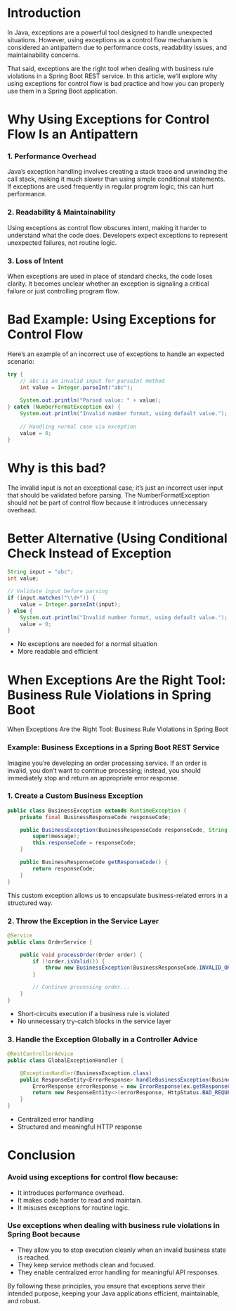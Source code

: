 # Introduction
In Java, exceptions are a powerful tool designed to handle unexpected situations. However, using exceptions as a control flow mechanism is considered an antipattern due to performance costs, readability issues, and maintainability concerns.

That said, exceptions are the right tool when dealing with business rule violations in a Spring Boot REST service. In this article, we’ll explore why using exceptions for control flow is bad practice and how you can properly use them in a Spring Boot application.

# Why Using Exceptions for Control Flow Is an Antipattern

### 1. Performance Overhead
   Java’s exception handling involves creating a stack trace and unwinding the call stack, making it much slower than using simple conditional statements. If exceptions are used frequently in regular program logic, this can hurt performance.

### 2. Readability & Maintainability
   Using exceptions as control flow obscures intent, making it harder to understand what the code does. Developers expect exceptions to represent unexpected failures, not routine logic.

### 3. Loss of Intent
   When exceptions are used in place of standard checks, the code loses clarity. It becomes unclear whether an exception is signaling a critical failure or just controlling program flow.
   
# Bad Example: Using Exceptions for Control Flow

Here’s an example of an incorrect use of exceptions to handle an expected scenario:
```java
try {
    // abc is an invalid input for parseInt method
    int value = Integer.parseInt("abc");
    
    System.out.println("Parsed value: " + value);
} catch (NumberFormatException ex) {
    System.out.println("Invalid number format, using default value.");
    
    // Handling normal case via exception
    value = 0;  
}
```

# Why is this bad?

The invalid input is not an exceptional case; it’s just an incorrect user input that should be validated before parsing.
The NumberFormatException should not be part of control flow because it introduces unnecessary overhead.

# Better Alternative (Using Conditional Check Instead of Exception
```java
String input = "abc";
int value;

// Validate input before parsing
if (input.matches("\\d+")) {  
    value = Integer.parseInt(input);
} else {
    System.out.println("Invalid number format, using default value.");
    value = 0;
}
```

* No exceptions are needed for a normal situation
* More readable and efficient

# When Exceptions Are the Right Tool: Business Rule Violations in Spring Boot

When Exceptions Are the Right Tool: Business Rule Violations in Spring Boot

### Example: Business Exceptions in a Spring Boot REST Service
Imagine you’re developing an order processing service. If an order is invalid, you don’t want to continue processing; instead, you should immediately stop and return an appropriate error response.

### 1. Create a Custom Business Exception
```java
public class BusinessException extends RuntimeException {
    private final BusinessResponseCode responseCode;

    public BusinessException(BusinessResponseCode responseCode, String message) {
        super(message);
        this.responseCode = responseCode;
    }

    public BusinessResponseCode getResponseCode() {
        return responseCode;
    }
}
```
This custom exception allows us to encapsulate business-related errors in a structured way.

### 2. Throw the Exception in the Service Layer
```java
@Service
public class OrderService {

    public void processOrder(Order order) {
        if (!order.isValid()) {
            throw new BusinessException(BusinessResponseCode.INVALID_ORDER, "Order is not valid");
        }

        // Continue processing order...
    }
}
```

- Short-circuits execution if a business rule is violated <br/>
- No unnecessary try-catch blocks in the service layer <br/>

### 3. Handle the Exception Globally in a Controller Advice
```java
@RestControllerAdvice
public class GlobalExceptionHandler {

    @ExceptionHandler(BusinessException.class)
    public ResponseEntity<ErrorResponse> handleBusinessException(BusinessException ex) {
        ErrorResponse errorResponse = new ErrorResponse(ex.getResponseCode(), ex.getMessage());
        return new ResponseEntity<>(errorResponse, HttpStatus.BAD_REQUEST);
    }
}
```
- Centralized error handling
- Structured and meaningful HTTP response

# Conclusion
### Avoid using exceptions for control flow because:
- It introduces performance overhead.
- It makes code harder to read and maintain.
- It misuses exceptions for routine logic.

### Use exceptions when dealing with business rule violations in Spring Boot because
- They allow you to stop execution cleanly when an invalid business state is reached.
- They keep service methods clean and focused.
- They enable centralized error handling for meaningful API responses.

By following these principles, you ensure that exceptions serve their intended purpose, keeping your Java applications efficient, maintainable, and robust.

